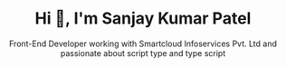 <h1 align="center">Hi 👋, I'm Sanjay Kumar Patel</h1>
<p align="center">Front-End Developer working with Smartcloud Infoservices Pvt. Ltd and passionate about script type and type script</p>


<!--
**sanjaysmartcloud/sanjaysmartcloud** is a ✨ _special_ ✨ repository because its `README.md` (this file) appears on your GitHub profile.

Here are some ideas to get you started:

- 🔭 I’m currently working on ...
- 🌱 I’m currently learning ...
- 👯 I’m looking to collaborate on ...
- 🤔 I’m looking for help with ...
- 💬 Ask me about ...
- 📫 How to reach me: ...
- 😄 Pronouns: ...
- ⚡ Fun fact: ...
-->
